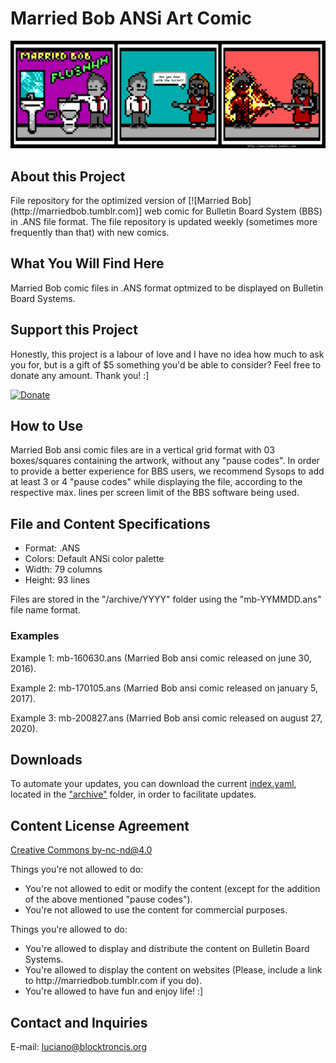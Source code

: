 # Married Bob ANSi Art Comic
![Married Bob](https://github.com/lucianoayres/married-bob-ansi-art-comic/blob/master/Married_Bob.png)

## About this Project
<p>File repository for the optimized version of [![Married Bob](http://marriedbob.tumblr.com)] web comic  for Bulletin Board System (BBS) in .ANS file format. The file repository is updated weekly (sometimes more frequently than that) with new comics.</p>

## What You Will Find Here
<p>Married Bob comic files in .ANS format optmized to be displayed on Bulletin Board Systems.</p>

## Support this Project
<p>Honestly, this project is a labour of love and I have no idea how much to ask you for, but is a gift of $5 something you'd be able to consider? Feel free to donate any amount. Thank you! :]</p>

[![Donate](https://img.shields.io/badge/Donate-PayPal-green.svg)](https://www.paypal.com/cgi-bin/webscr?cmd=_s-xclick&hosted_button_id=B5LCXHC3ERT48)

## How to Use
<p>Married Bob ansi comic files are in a vertical grid format with 03 boxes/squares containing the artwork, without any "pause codes". In order to provide a better experience for BBS users, we recommend Sysops to add at least 3 or 4 "pause codes" while displaying the file, according to the respective max. lines per screen limit of the BBS software being used.</p>

## File and Content Specifications
<ul>
<li>Format: .ANS</li>
<li>Colors: Default ANSi color palette</li>
<li>Width: 79 columns</li>
<li>Height: 93 lines</li>
</ul>

<p>Files are stored in the "/archive/YYYY" folder using the "mb-YYMMDD.ans" file name format.</p>

### Examples

<p>Example 1: mb-160630.ans (Married Bob ansi comic released on june 30, 2016).</p>
<p>Example 2: mb-170105.ans (Married Bob ansi comic released on january 5, 2017).</p>
<p>Example 3: mb-200827.ans (Married Bob ansi comic released on august 27, 2020).</p>

## Downloads

To automate your updates, you can download the current
[index.yaml](https://raw.githubusercontent.com/lucianoayres/married-bob-ansi-art-comic/master/archive/index.yaml), located in the ["archive"](https://github.com/lucianoayres/married-bob-ansi-art-comic/tree/master/archive) folder, in order to facilitate updates.

## Content License Agreement

[Creative Commons by-nc-nd@4.0](https://creativecommons.org/licenses/by-nc-nd/4.0/)

<p>Things you're not allowed to do:</p>
<ul><li>You're not allowed to edit or modify the content (except for the addition of the above mentioned "pause codes").</li>
<li>You're not allowed to use the content for commercial purposes.</li></ul>

<p>Things you're allowed to do:</p>
<ul><li>You're allowed to display and distribute the content on Bulletin Board Systems.</li>
<li>You're allowed to display the content on websites (Please, include a link to http://marriedbob.tumblr.com if you do).</li>
<li>You're allowed to have fun and enjoy life! :]</li></ul>

## Contact and Inquiries

E-mail: luciano@blocktroncis.org
